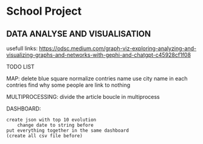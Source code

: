 # School Project
## DATA ANALYSE AND VISUALISATION

usefull links:
https://odsc.medium.com/graph-viz-exploring-analyzing-and-visualizing-graphs-and-networks-with-gephi-and-chatgpt-c45928cf1f08

TODO LIST





MAP:
delete blue square
normalize contries name use city name in each contries 
find why some people are link to nothing

MULTIPROCESSING:
    divide the article boucle in multiprocess

DASHBOARD:

    create json with top 10 evolution
        change date to string before
    put everything together in the same dashboard
    (create all csv file before)